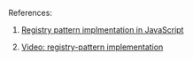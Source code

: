 
References:

1. [Registry pattern implmentation in JavaScript](http://patrickmuff.ch/blog/2014/02/14/simple-registry-pattern-implementation-in-javascript/)

2. [Video: registry-pattern implementation](https://sub.watchmecode.net/registry-pattern/)
